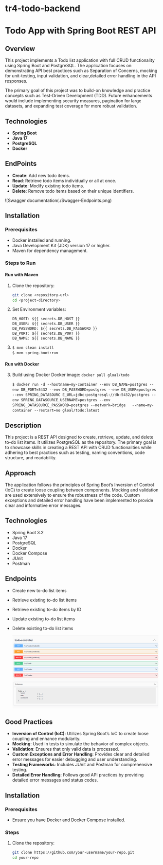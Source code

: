 # tr4-todo-backend

# Todo App with Spring Boot REST API

## Overview

This project implements a Todo list application with full CRUD functionality using Spring Boot and PostgreSQL. The application focuses on demonstrating API best practices such as Separation of Concerns, mocking for unit-testing, input validation, and clear,detailed error handling in the API responses.

The primary goal of this project was to build-on knowledge and practice concepts such as Test-Driven Development (TDD). Future enhancements would include implementing security measures, pagination for large datasets, and expanding test coverage for more robust validation.

## Technologies 

- **Spring Boot**
- **Java 17**
- **PostgreSQL**
- **Docker**

## EndPoints

- **Create**: Add new todo items.
- **Read**: Retrieve todo items individually or all at once.
- **Update**: Modify existing todo items.
- **Delete**: Remove todo items based on their unique identifiers.
  
![Swagger documentation(./Swagger-Endpoints.png)

## Installation

### Prerequisites

- Docker installed and running.
- Java Development Kit (JDK) version 17 or higher.
- Maven for dependency management.

### Steps to Run

#### Run with Maven

1. Clone the repository:

   ```bash
   git clone <repository-url>
   cd <project-directory>
   ```
   
2. Set Environment variables:
   ```env
   DB_HOST: ${{ secrets.DB_HOST }}
   DB_USER: ${{ secrets.DB_USER }}
   DB_PASSWORD: ${{ secrets.DB_PASSWORD }}
   DB_PORT: ${{ secrets.DB_PORT }}
   DB_NAME: ${{ secrets.DB_NAME }}

3. ```bash
   $ mvn clean install
   $ mvn spring-boot:run
   ```
   
#### Run with Docker

3. Build using Docker
    Docker image: `docker pull gloal/todo`
    
    `$ docker run -d --hostname=my-container --env DB_NAME=postgres --env DB_PORT=5432 --env DB_PASSWORD=postgres --env DB_USER=postgres --env SPRING_DATASOURC
    E_URL=jdbc:postgresql://db:5432/postgres --env SPRING_DATASOURCE_USERNAME=postgres --env SPRING_DATASOURCE_PASSWORD=postgres --network=bridge   --name=my-container --restart=no gloal/todo:latest
  `


## Description
This project is a REST API designed to create, retrieve, update, and delete to-do list items. It utilizes PostgreSQL as the repository. The primary goal is to showcase skills in creating a REST API with CRUD functionalities while adhering to best practices such as testing, naming conventions, code structure, and readability.

## Approach
The application follows the principles of Spring Boot’s Inversion of Control (IoC) to create loose coupling between components. Mocking and validation are used extensively to ensure the robustness of the code. Custom exceptions and detailed error handling have been implemented to provide clear and informative error messages.

## Technologies
- Spring Boot 3.2
- Java 17
- PostgreSQL
- Docker
- Docker Compose
- JUnit
- Postman

## Endpoints
- Create new to-do list items
- Retrieve existing to-do list items
- Retrieve existing to-do items by ID
- Update existing to-do list items
- Delete existing to-do list items

  ![Swagger documentation](./Swagger-Endpoints.png)

## Good Practices
- **Inversion of Control (IoC)**: Utilizes Spring Boot’s IoC to create loose coupling and enhance modularity.
- **Mocking**: Used in tests to simulate the behavior of complex objects.
- **Validation**: Ensures that only valid data is processed.
- **Custom Exceptions and Error Handling**: Provides clear and detailed error messages for easier debugging and user understanding.
- **Testing Frameworks**: Includes JUnit and Postman for comprehensive testing.
- **Detailed Error Handling**: Follows good API practices by providing detailed error messages and status codes.

## Installation

### Prerequisites
- Ensure you have Docker and Docker Compose installed.

### Steps
1. Clone the repository:
   ```sh
   git clone https://github.com/your-username/your-repo.git
   cd your-repo
